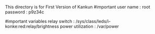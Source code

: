 This directory is for First Version of Kankun
#important
user name : root
password  : p9z34c

#important variables
relay switch : /sys/class/leds/i-konke\:red\:relay/brightness
power utilization :  /var/power 

